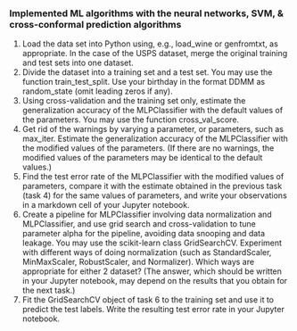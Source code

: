 ###  Implemented ML algorithms with the neural networks, SVM, & cross-conformal prediction algorithms

1. Load the data set into Python using, e.g., load_wine or genfromtxt, as appropriate. In the case of the USPS dataset, merge the original training and test sets into one dataset.
2. Divide the dataset into a training set and a test set. You may use the function train_test_split. Use your birthday in the format DDMM as random_state (omit leading zeros if any).
3. Using cross-validation and the training set only, estimate the generalization accuracy of the MLPClassifier with the default values of the parameters. You may use the function cross_val_score.
4. Get rid of the warnings by varying a parameter, or parameters, such as max_iter. Estimate the generalization accuracy of the MLPClassifier with the modified values of the parameters. (If there are no warnings, the modified values of the parameters may be identical to the default values.)
5. Find the test error rate of the MLPClassifier with the modified values of parameters, compare it with the estimate obtained in the previous task
(task 4) for the same values of parameters, and write your observations in a markdown cell of your Jupyter notebook.
6. Create a pipeline for MLPClassifier involving data normalization and MLPClassifier, and use grid search and cross-validation to tune parameter alpha for the pipeline, avoiding data snooping and data leakage. You may use the scikit-learn class GridSearchCV. Experiment with different ways of doing normalization (such as StandardScaler, MinMaxScaler,
RobustScaler, and Normalizer). Which ways are appropriate for either 2 dataset? (The answer, which should be written in your Jupyter notebook, may depend on the results that you obtain for the next task.)
7. Fit the GridSearchCV object of task 6 to the training set and use it to predict the test labels. Write the resulting test error rate in your Jupyter notebook.
